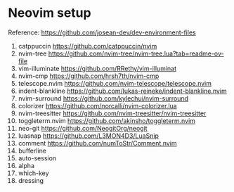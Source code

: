 
# Neovim setup

Reference: https://github.com/josean-dev/dev-environment-files

1. catppuccin https://github.com/catppuccin/nvim
2. nvim-tree https://github.com/nvim-tree/nvim-tree.lua?tab=readme-ov-file
3. vim-illuminate https://github.com/RRethy/vim-illuminat
4. nvim-cmp https://github.com/hrsh7th/nvim-cmp
5. telescope.nvim https://github.com/nvim-telescope/telescope.nvim
6. indent-blankline https://github.com/lukas-reineke/indent-blankline.nvim
7. nvim-surround https://github.com/kylechui/nvim-surround
8. colorizer https://github.com/norcalli/nvim-colorizer.lua
9. nvim-treesitter https://github.com/nvim-treesitter/nvim-treesitter
10. toggleterm.nvim https://github.com/akinsho/toggleterm.nvim
11. neo-git https://github.com/NeogitOrg/neogit
12. luasnap https://github.com/L3MON4D3/LuaSnip
13. comment https://github.com/numToStr/Comment.nvim
14. bufferline
15. auto-session
16. alpha
17. which-key
18. dressing
